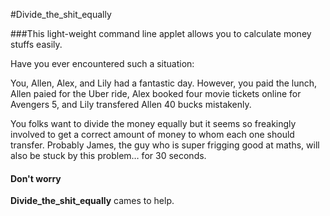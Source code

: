 #Divide_the_shit_equally

###This light-weight command line applet allows you to calculate money stuffs easily.

Have you ever encountered such a situation:

You, Allen, Alex, and Lily had a fantastic day. However, you paid the lunch, Allen paied for the Uber ride, Alex booked four movie tickets online for Avengers 5, and Lily transfered Allen 40 bucks mistakenly. <br>

You folks want to divide the money equally but it seems so freakingly involved to get a correct amount of money to whom each one should transfer. Probably James, the guy who is super frigging good at maths, will also be stuck by this problem… for 30 seconds. <br>



#### Don't worry

**Divide_the_shit_equally** cames to help.